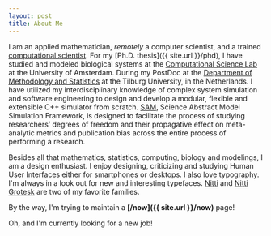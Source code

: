 ```yaml
---
layout: post
title: About Me
---
```

<!-- ![Profile Image]({{ site.url }}/{{ site.picture }}) -->

<!-- {% include breadcrumbs.html omit_collection=true omit_title=true %} -->

<!-- # About Me -->

I am an applied mathematician, *remotely* a computer scientist, and a trained [computational scientist](https://en.wikipedia.org/wiki/Computational_scientist). For my [Ph.D. thesis]({{ site.url }}/phd), I have studied and modeled biological systems at the [Computational Science Lab](https://uva.computationalscience.nl) at the University of Amsterdam. During my PostDoc at the [Department of Methodology and Statistics](https://www.tilburguniversity.edu/about/schools/socialsciences/organization/departments/methodology-statistics/) at the Tilburg University, in the Netherlands. I have utilized my interdisciplinary knowledge of complex system simulation and software engineering to design and develop a modular, flexible and extensible C++ simulator from scratch. [SAM](https://sam.amirmasoudabdol.name), Science Abstract Model Simulation Framework, is designed to facilitate the process of studying researchers’ degrees of freedom and their propagative effect on meta-analytic metrics and publication bias across the entire process of performing a research.

Besides all that mathematics, statistics, computing, biology and modelings, I am a design enthusiast. I enjoy designing, criticizing and studying Human User Interfaces either for smartphones or desktops. I also love typography. I'm always in a look out for new and interesting typefaces. [Nitti](https://www.boldmonday.com/typeface/nitti/) and [Nitti Grotesk](https://www.boldmonday.com/typeface/nitti-grotesk/) are two of my favorite families.

By the way, I'm trying to maintain a **[/now]({{ site.url }}/now)** page!

Oh, and I'm currently looking for a new job!